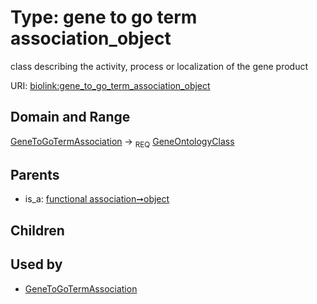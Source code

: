 
# Type: gene to go term association_object


class describing the activity, process or localization of the gene product

URI: [biolink:gene_to_go_term_association_object](https://w3id.org/biolink/vocab/gene_to_go_term_association_object)


## Domain and Range

[GeneToGoTermAssociation](GeneToGoTermAssociation.md) ->  <sub>REQ</sub> [GeneOntologyClass](GeneOntologyClass.md)

## Parents

 *  is_a: [functional association➞object](functional_association_object.md)

## Children


## Used by

 * [GeneToGoTermAssociation](GeneToGoTermAssociation.md)
